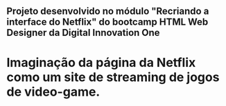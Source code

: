 ## Projeto desenvolvido no módulo "Recriando a interface do Netflix" do bootcamp HTML Web Designer da Digital Innovation One

# Imaginação da página da Netflix como um site de streaming de jogos de video-game.